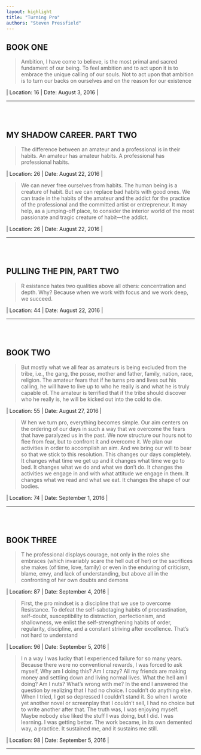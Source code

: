 ```yaml
---
layout: highlight
title: "Turning Pro"
authors: "Steven Pressfield"
---
```



## BOOK ONE

 > Ambition, I have come to believe, is the most primal and sacred fundament of our being. To feel ambition and to act upon it is to embrace the unique calling of our souls. Not to act upon that ambition is to turn our backs on ourselves and on the reason for our existence

| Location: 16 | 
 Date: August 3, 2016 |
<br>

----------
<br><br>

## MY SHADOW CAREER. PART TWO

 > The difference between an amateur and a professional is in their habits. An amateur has amateur habits. A professional has professional habits.

| Location: 26 | 
 Date: August 22, 2016 |
<br>

 > We can never free ourselves from habits. The human being is a creature of habit. But we can replace bad habits with good ones. We can trade in the habits of the amateur and the addict for the practice of the professional and the committed artist or entrepreneur. It may help, as a jumping-off place, to consider the interior world of the most passionate and tragic creature of habit—the addict.

| Location: 26 | 
 Date: August 22, 2016 |
<br>

----------
<br><br>

## PULLING THE PIN, PART TWO

 > R esistance hates two qualities above all others: concentration and depth. Why? Because when we work with focus and we work deep, we succeed.

| Location: 44 | 
 Date: August 22, 2016 |
<br>

----------
<br><br>

## BOOK TWO

 > But mostly what we all fear as amateurs is being excluded from the tribe, i.e., the gang, the posse, mother and father, family, nation, race, religion. The amateur fears that if he turns pro and lives out his calling, he will have to live up to who he really is and what he is truly capable of. The amateur is terrified that if the tribe should discover who he really is, he will be kicked out into the cold to die.

| Location: 55 | 
 Date: August 27, 2016 |
<br>

 > W hen we turn pro, everything becomes simple. Our aim centers on the ordering of our days in such a way that we overcome the fears that have paralyzed us in the past. We now structure our hours not to flee from fear, but to confront it and overcome it. We plan our activities in order to accomplish an aim. And we bring our will to bear so that we stick to this resolution. This changes our days completely. It changes what time we get up and it changes what time we go to bed. It changes what we do and what we don’t do. It changes the activities we engage in and with what attitude we engage in them. It changes what we read and what we eat. It changes the shape of our bodies.

| Location: 74 | 
 Date: September 1, 2016 |
<br>

----------
<br><br>

## BOOK THREE

 > T he professional displays courage, not only in the roles she embraces (which invariably scare the hell out of her) or the sacrifices she makes (of time, love, family) or even in the enduring of criticism, blame, envy, and lack of understanding, but above all in the confronting of her own doubts and demons

| Location: 87 | 
 Date: September 4, 2016 |
<br>

 > First, the pro mindset is a discipline that we use to overcome Resistance. To defeat the self-sabotaging habits of procrastination, self-doubt, susceptibility to distraction, perfectionism, and shallowness, we enlist the self-strengthening habits of order, regularity, discipline, and a constant striving after excellence. That’s not hard to understand

| Location: 96 | 
 Date: September 5, 2016 |
<br>

 > I n a way I was lucky that I experienced failure for so many years. Because there were no conventional rewards, I was forced to ask myself, Why am I doing this? Am I crazy? All my friends are making money and settling down and living normal lives. What the hell am I doing? Am I nuts? What’s wrong with me? In the end I answered the question by realizing that I had no choice. I couldn’t do anything else. When I tried, I got so depressed I couldn’t stand it. So when I wrote yet another novel or screenplay that I couldn’t sell, I had no choice but to write another after that. The truth was, I was enjoying myself. Maybe nobody else liked the stuff I was doing, but I did. I was learning. I was getting better. The work became, in its own demented way, a practice. It sustained me, and it sustains me still.

| Location: 98 | 
 Date: September 5, 2016 |
<br>

----------
<br><br>
